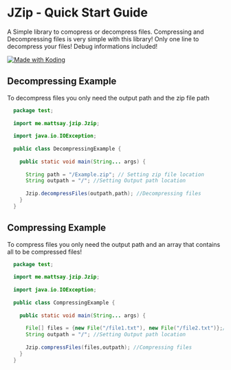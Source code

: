 # JZip - Quick Start Guide

A Simple library to comopress or decompress files.
Compressing and Decompressing files is very simple with this library! Only one line to decompress your files!
Debug informations included!

<a href="https://koding.com/"> <img src="https://koding-cdn.s3.amazonaws.com/badges/made-with-koding/v1/koding_badge_RectangleColor.png" srcset="https://koding-cdn.s3.amazonaws.com/badges/made-with-koding/v1/koding_badge_RectangleColor.png 1x, https://koding-cdn.s3.amazonaws.com/badges/made-with-koding/v1/koding_badge_RectangleColor@2x.png 2x" alt="Made with Koding" /> </a>

## Decompressing Example

To decompress files you only need the output path and the zip file path

```java
  package test;
  
  import me.mattsay.jzip.Jzip;
  
  import java.io.IOException;
  
  public class DecompressingExample {
  
    public static void main(String... args) {
  
      String path = "/Example.zip"; // Setting zip file location
      String outpath = "/"; //Setting Output path location
      
      Jzip.decompressFiles(outpath,path); //Decompressing files
    }
  }
```
## Compressing Example

To compress files you only need the output path and an array that contains all to be compressed files!

```java
  package test;
  
  import me.mattsay.jzip.Jzip;
  
  import java.io.IOException;
  
  public class CompressingExample {
  
    public static void main(String... args) {
  
      File[] files = {new File("/file1.txt"), new File("/file2.txt")};// Setting example array
      String outpath = "/"; //Setting Output path location
      
      Jzip.compressFiles(files,outpath); //Compressing files
    }
  }
```
